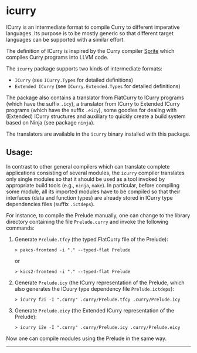 icurry
======

ICurry is an intermediate format to compile Curry to different imperative
languages.
Its purpose is to be mostly generic so that different target languages
can be supported with a similar effort.

The definition of ICurry is inspired by the Curry compiler
[Sprite](http://dx.doi.org/10.1007/978-3-319-63139-4_6)
which compiles Curry programs into LLVM code.

The `icurry` package supports two kinds of intermediate formats:

* `ICurry` (see `ICurry.Types` for detailed definitions)
* `Extended ICurry` (see `ICurry.Extended.Types` for detailed definitions)

The package also contains a translator from FlatCurry to ICurry programs
(which have the suffix `.icy`), a translator from ICurry to
Extended ICurry programs (which have the suffix `.eicy`), some goodies for
dealing with (Extended) ICurry structures and auxiliary to quickly
create a build system based on Ninja (see package `ninja`).

The translators are available in the `icurry` binary installed
with this package.

Usage:
------

In contrast to other general compilers which can translate
complete applications consisting of several modules,
the `icurry` compiler translates only single modules
so that it should be used as a tool invoked by
appropriate build tools (e.g., `ninja`, `make`).
In particular, before compiling some module, all its
imported modules have to be compiled so that their interfaces
(data and function types) are already stored in
ICurry type dependencies files (suffix `.ictdeps`).

For instance, to compile the Prelude manually,
one can change to the library directory containing
the file `Prelude.curry` and invoke the following commands:

1. Generate `Prelude.tfcy` (the typed FlatCurry file of the Prelude):

       > pakcs-frontend -i "." --typed-flat Prelude
   
   or
    
       > kics2-frontend -i "." --typed-flat Prelude

2. Generate `Prelude.icy` (the ICurry representation of the Prelude,
   which also generates the ICuury type dependency file `Prelude.ictdeps`):

       > icurry f2i -I ".curry" .curry/Prelude.tfcy .curry/Prelude.icy

3. Generate `Prelude.eicy` (the Extended ICurry representation of the Prelude):

       > icurry i2e -I ".curry" .curry/Prelude.icy .curry/Prelude.eicy

Now one can compile modules using the Prelude in the same way.

----------------------------------------------------------------------------

